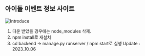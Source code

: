 ## 아이돌 이벤트 정보 사이트 

![Introduce](https://github.com/bolisnsk/idol-bdayevent/assets/65267675/050922dd-5984-42eb-882c-5a2840e50e1e)




1. 다운 받았을 경우에는 node_modules 삭제.
2. npm install로 재설치
3. cd backend → manage.py runserver / npm start로 실행
Update : 2023_10_06

